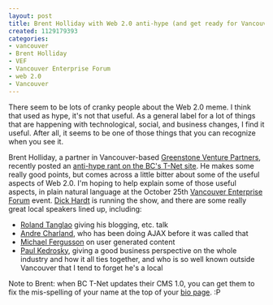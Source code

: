 ```yaml
--- 
layout: post
title: Brent Holliday with Web 2.0 anti-hype (and get ready for Vancouver Enterprise Forum 2.0)
created: 1129179393
categories: 
- vancouver
- Brent Holliday
- VEF
- Vancouver Enterprise Forum
- web 2.0
- Vancouver
---
```

<p>There seem to be lots of cranky people about the Web 2.0 meme. I think that used as hype, it's not that useful. As a general label for a lot of things that are happening with technological, social, and business changes, I find it useful. After all, it seems to be one of those things that you can recognize when you see it.</p>  <p>Brent Holliday, a partner in Vancouver-based <a href="http://www.greenstonevc.com/">Greenstone Venture Partners</a>, recently posted an <a href="http://www.bctechnology.com/statics/bh-oct0705.html">anti-hype rant on the BC's T-Net site</a>. He makes some really good points, but comes across a little bitter about some of the useful aspects of Web 2.0. I'm hoping to help explain some of those useful aspects, in plain natural language at the October 25th <a href="http://www.vef.org">Vancouver Enterprise Forum</a> event. <a href="http://blame.ca">Dick Hardt</a> is running the show, and there are some really great local speakers lined up, including:</p>  <ul> <li><a href="http://www.rolandtanglao.com">Roland Tanglao</a> giving his blogging, etc. talk</li> <li><a href="http://blogs.ebusiness-apps.com/andre/">Andre Charland</a>, who has been doing AJAX before it was called that</li> <li><a href="http://fergusson.net/">Michael Fergusson</a> on user generated content </li><li><a href="http://paul.kedrosky.com/">Paul Kedrosky</a>, giving a good business perspective on the whole industry and how it all ties together, and who is so well known outside Vancouver that I tend to forget he's a local</li> </ul>  <p>Note to Brent: when BC T-Net updates their CMS 1.0, you can get them to fix the mis-spelling of your name at the top of your <a href="http://www.bctechnology.com/statics/bh-bio.html">bio page</a>. :P</p>
